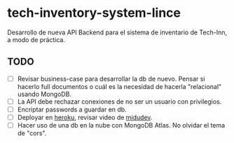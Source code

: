 # tech-inventory-system-lince

Desarrollo de nueva API Backend para el sistema de inventario de Tech-Inn, a modo de práctica.

## TODO

- [ ] Revisar business-case para desarrollar la db de nuevo. Pensar si hacerlo full documentos o cuál es la necesidad de hacerla "relacional" usando MongoDB.
- [ ] La API debe rechazar conexiones de no ser un usuario con privilegios.
- [ ] Encriptar passwords a guardar en db.
- [ ] Deployar en [heroku](https://www.heroku.com/), revisar video de [midudev](https://www.youtube.com/watch?v=ep_plUeKV1Y&list=PLV8x_i1fqBw0Kn_fBIZTa3wS_VZAqddX7&index=7&t=1746s).
- [ ] Hacer uso de una db en la nube con MongoDB Atlas. No olvidar el tema de "cors".

